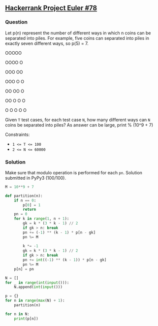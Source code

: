 ## **[Hackerrank Project Euler #78](https://www.hackerrank.com/contests/projecteuler/challenges/euler078/problem)**

### Question
Let p(n) represent the number of different ways in which n coins can be separated into piles. 
For example, five coins can separated into piles in exactly seven different ways, so p(5) = 7.

OOOOO

OOOO   O

OOO   OO

OOO   O   O

OO   OO   O

OO   O   O   O

O   O   O   O   O

Given `T` test cases, for each test case `N`, how many different ways can `N` coins be separated into piles?
As answer can be large, print % (10^9 + 7)

Constraints:
- `1 <= T <= 100`
- `2 <= N <= 60000`


### Solution
Make sure that modulo operation is performed for each `pn`. Solution submitted in PyPy3 (100/100).

```python
M = 10**9 + 7

def partition(n):
    if n == 0:
        p[0] = 1
        return 
    pn = 0
    for k in range(1, n + 1):
        gk = k * (3 * k - 1) // 2
        if gk > n: break
        pn += (-1) ** (k - 1) * p[n - gk]
        pn %= M
        
        k *= -1
        gk = k * (3 * k - 1) // 2
        if gk > n: break
        pn += int((-1) ** (k - 1)) * p[n - gk]
        pn %= M
    p[n] = pn

N = []
for _ in range(int(input())):
    N.append(int(input()))

p = {}
for n in range(max(N) + 1):
    partition(n)

for n in N:
    print(p[n])

```

